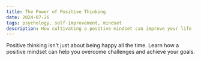 ```yaml
---
title: The Power of Positive Thinking
date: 2024-07-26
tags: psychology, self-improvement, mindset
description: How cultivating a positive mindset can improve your life
---
```


Positive thinking isn't just about being happy all the time. Learn how a positive mindset can help you overcome challenges and achieve your goals.
